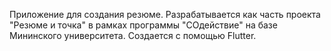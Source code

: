 Приложение для создания резюме. Разрабатывается как часть проекта "Резюме и точка" в рамках программы "СОдействие" на базе Мининского университета.
Создается с помощью Flutter.

